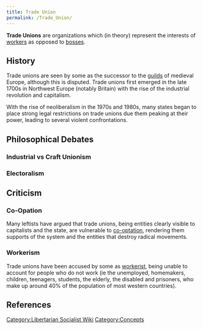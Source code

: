 ```yaml
---
title: Trade Union
permalink: /Trade_Union/
---
```


**Trade Unions** are organizations which (in theory) represent the
interests of [workers](Working_Class "wikilink") as opposed to
[bosses](Boss "wikilink").

## History

Trade unions are seen by some as the successor to the
[guilds](Guild "wikilink") of medieval Europe, although this is
disputed. Trade unions first emerged in the late 1700s in Northwest
Europe (notably Britain) with the rise of the industrial revolution and
capitalism.

With the rise of neoliberalism in the 1970s and 1980s, many states began
to place strong legal restrictions on trade unions due them peaking at
their power, leading to several violent confrontations.

## Philosophical Debates

### Industrial vs Craft Unionism

### Electoralism

## Criticism

### Co-Opation

Many leftists have argued that trade unions, being entities clearly
visible to capitalists and the state, are vulnerable to
[co-optation](co-optation "wikilink"), rendering them supports of the
system and the entities that destroy radical movements.

### Workerism

Trade unions have been accused by some as
[workerist](Workerism "wikilink"), being unable to account for people
who do not work (ie the unemployed, homemakers, children, teenagers,
students, the elderly, the disabled and prisoners, who make up around
40% of the population of most western countries).

## References

[Category:Libertarian Socialist
Wiki](Category:Libertarian_Socialist_Wiki "wikilink")
[Category:Concepts](Category:Concepts "wikilink")